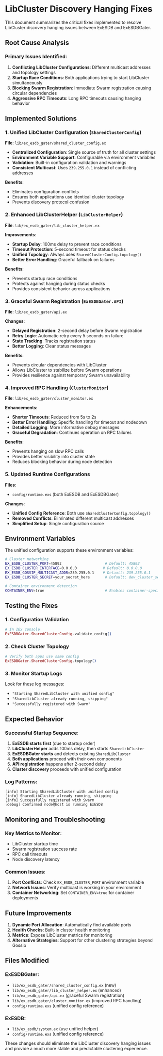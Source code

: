 # LibCluster Discovery Hanging Fixes

This document summarizes the critical fixes implemented to resolve LibCluster discovery hanging issues between ExESDB and ExESDBGater.

## Root Cause Analysis

### Primary Issues Identified:
1. **Conflicting LibCluster Configurations**: Different multicast addresses and topology settings
2. **Startup Race Conditions**: Both applications trying to start LibCluster simultaneously
3. **Blocking Swarm Registration**: Immediate Swarm registration causing circular dependencies
4. **Aggressive RPC Timeouts**: Long RPC timeouts causing hanging behavior

## Implemented Solutions

### 1. Unified LibCluster Configuration (`SharedClusterConfig`)
**File**: `lib/ex_esdb_gater/shared_cluster_config.ex`

- **Centralized Configuration**: Single source of truth for all cluster settings
- **Environment Variable Support**: Configurable via environment variables
- **Validation**: Built-in configuration validation and warnings
- **Consistent Multicast**: Uses `239.255.0.1` instead of conflicting addresses

**Benefits**:
- Eliminates configuration conflicts
- Ensures both applications use identical cluster topology
- Prevents discovery protocol confusion

### 2. Enhanced LibClusterHelper (`LibClusterHelper`)
**File**: `lib/ex_esdb_gater/lib_cluster_helper.ex`

**Improvements**:
- **Startup Delay**: 100ms delay to prevent race conditions
- **Timeout Protection**: 5-second timeout for status checks
- **Unified Topology**: Always uses `SharedClusterConfig.topology()`
- **Better Error Handling**: Graceful fallback on failures

**Benefits**:
- Prevents startup race conditions
- Protects against hanging during status checks
- Provides consistent behavior across applications

### 3. Graceful Swarm Registration (`ExESDBGater.API`)
**File**: `lib/ex_esdb_gater/api.ex`

**Changes**:
- **Delayed Registration**: 2-second delay before Swarm registration
- **Retry Logic**: Automatic retry every 5 seconds on failure
- **State Tracking**: Tracks registration status
- **Better Logging**: Clear status messages

**Benefits**:
- Prevents circular dependencies with LibCluster
- Allows LibCluster to stabilize before Swarm operations
- Provides resilience against temporary Swarm unavailability

### 4. Improved RPC Handling (`ClusterMonitor`)
**File**: `lib/ex_esdb_gater/cluster_monitor.ex`

**Enhancements**:
- **Shorter Timeouts**: Reduced from 5s to 2s
- **Better Error Handling**: Specific handling for timeout and nodedown
- **Detailed Logging**: More informative debug messages
- **Graceful Degradation**: Continues operation on RPC failures

**Benefits**:
- Prevents hanging on slow RPC calls
- Provides better visibility into cluster state
- Reduces blocking behavior during node detection

### 5. Updated Runtime Configurations

**Files**:
- `config/runtime.exs` (both ExESDB and ExESDBGater)

**Changes**:
- **Unified Config Reference**: Both use `SharedClusterConfig.topology()`
- **Removed Conflicts**: Eliminated different multicast addresses
- **Simplified Setup**: Single configuration source

## Environment Variables

The unified configuration supports these environment variables:

```bash
# Cluster networking
EX_ESDB_CLUSTER_PORT=45892                    # Default: 45892
EX_ESDB_CLUSTER_INTERFACE=0.0.0.0            # Default: 0.0.0.0
EX_ESDB_GOSSIP_MULTICAST_ADDR=239.255.0.1    # Default: 239.255.0.1
EX_ESDB_CLUSTER_SECRET=your_secret_here       # Default: dev_cluster_secret

# Container environment detection
CONTAINER_ENV=true                            # Enables container-specific warnings
```

## Testing the Fixes

### 1. Configuration Validation
```elixir
# In IEx console
ExESDBGater.SharedClusterConfig.validate_config()
```

### 2. Check Cluster Topology
```elixir
# Verify both apps use same config
ExESDBGater.SharedClusterConfig.topology()
```

### 3. Monitor Startup Logs
Look for these log messages:
- `"Starting SharedLibCluster with unified config"`
- `"SharedLibCluster already running, skipping"`
- `"Successfully registered with Swarm"`

## Expected Behavior

### Successful Startup Sequence:
1. **ExESDB starts first** (due to startup order)
2. **LibClusterHelper** adds 100ms delay, then starts `SharedLibCluster`
3. **ExESDBGater starts** and detects existing `SharedLibCluster`
4. **Both applications** proceed with their own components
5. **API registration** happens after 2-second delay
6. **Cluster discovery** proceeds with unified configuration

### Log Patterns:
```
[info] Starting SharedLibCluster with unified config
[info] SharedLibCluster already running, skipping  
[info] Successfully registered with Swarm
[debug] Confirmed node@host is running ExESDB
```

## Monitoring and Troubleshooting

### Key Metrics to Monitor:
- LibCluster startup time
- Swarm registration success rate
- RPC call timeouts
- Node discovery latency

### Common Issues:
1. **Port Conflicts**: Check `EX_ESDB_CLUSTER_PORT` environment variable
2. **Network Issues**: Verify multicast is working in your environment
3. **Container Networking**: Set `CONTAINER_ENV=true` for container deployments

## Future Improvements

1. **Dynamic Port Allocation**: Automatically find available ports
2. **Health Checks**: Built-in cluster health monitoring
3. **Metrics**: Expose LibCluster metrics for monitoring
4. **Alternative Strategies**: Support for other clustering strategies beyond Gossip

## Files Modified

### ExESDBGater:
- `lib/ex_esdb_gater/shared_cluster_config.ex` (new)
- `lib/ex_esdb_gater/lib_cluster_helper.ex` (enhanced)
- `lib/ex_esdb_gater/api.ex` (graceful Swarm registration)
- `lib/ex_esdb_gater/cluster_monitor.ex` (improved RPC handling)
- `config/runtime.exs` (unified config reference)

### ExESDB:
- `lib/ex_esdb/system.ex` (use unified helper)
- `config/runtime.exs` (unified config reference)

These changes should eliminate the LibCluster discovery hanging issues and provide a much more stable and predictable clustering experience.
